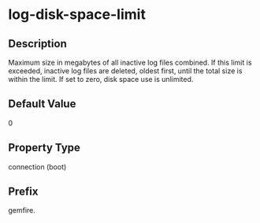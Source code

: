 # log-disk-space-limit

## Description

Maximum size in megabytes of all inactive log files combined. If this limit is exceeded, inactive log files are deleted, oldest first, until the total size is within the limit. If set to zero, disk space use is unlimited.

## Default Value

0

## Property Type

connection (boot)

## Prefix

gemfire.
